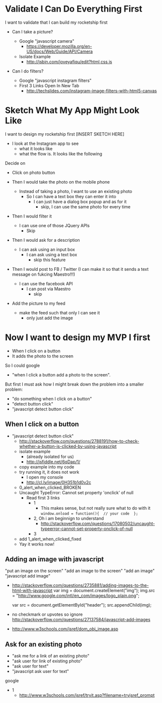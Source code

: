# Validate I Can Do Everything First

I want to validate that I can build my rocketship first

- Can I take a picture?
    - Google "javascript camera"
        - https://developer.mozilla.org/en-US/docs/Web/Guide/API/Camera
    - Isolate Example
        - http://jsbin.com/joveyafiqu/edit?html,css,js

- Can I do filters?
    - Google "javascript instagram filters"
    - First 3 Links Open In New Tab
        - http://techslides.com/instagram-image-filters-with-html5-canvas

# Sketch What My App Might Look Like

I want to design my rocketship first
[INSERT SKETCH HERE]

- I look at the Instagram app to see
    - what it looks like
    - what the flow is. It looks like the following

Decide on
- Click on photo button
- Then I would take the photo on the mobile phone
    - Instead of taking a photo, I want to use an existing photo
        - So I can have a text box they can enter it into
            - I can just have a dialog box popup and as for it
                - skip, I can use the same photo for every time
- Then I would filter it
    - I can use one of those JQuery APIs
        - Skip
- Then I would ask for a description
    - I can ask using an input box
        - I can ask using a text box
            - skip this feature

- Then I would post to FB / Twitter (I can make it so that it sends a text message on fukcing Maestro!!!)
    - I can use the facebook API
        - I can post via Maestro
            - skip

- Add the picture to my feed
    - make the feed such that only I can see it
        - only just add the image

# Now I want to design my MVP I first
- When I click on a button
- It adds the photo to the screen

So I could google
- "when I click a button add a photo to the screen".

But first I must ask how I might break down the problem into a smaller problem:
- "do something when I click on a button"
- "detect button click"
- "javascript detect button click"

## When I click on a button
- "javascript detect button click"
    - http://stackoverflow.com/questions/2788191/how-to-check-whether-a-button-is-clicked-by-using-javascript
    - isolate example
        + (already isolated for us)
        + http://jsfiddle.net/6qDap/1/
    + copy example into my code
    - try running it, it does not work
        + I open my console
        + http://cl.ly/image/0H351b1d0v2c
    - 0_alert_when_clicked_BROKEN
    + Uncaught TypeError: Cannot set property 'onclick' of null
        * Read first 3 links
            * 1
                - This makes sense, but not really sure what to do with it
                    `
                        window.onload = function(){ 
                            // your code 
                        };
                    `
            * 2, Oh i am beginnign to understand
                - http://stackoverflow.com/questions/17080502/uncaught-typeerror-cannot-set-property-onclick-of-null
            * 3
    - add 1_alert_when_clicked_fixed
    - Yay it works now!

## Adding an image with javascript
"put an image on the screen"
"add an image to the screen"
"add an image"
"javascript add image"

- http://stackoverflow.com/questions/2735881/adding-images-to-the-html-with-javascript
    var img = document.createElement("img");
    img.src = "http://www.google.com/intl/en_com/images/logo_plain.png";

    var src = document.getElementById("header");
    src.appendChild(img);

- no checkmark or upvotes so ignore
    http://stackoverflow.com/questions/27137584/javascript-add-images

- http://www.w3schools.com/jsref/dom_obj_image.asp



## Ask for an existing photo
- "ask me for a link of an existing photo"
- "ask user for link of existing photo"
- "ask user for text"
- "javascript ask user for text"

google
- 1
    - http://www.w3schools.com/jsref/tryit.asp?filename=tryjsref_prompt


